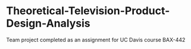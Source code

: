 # Theoretical-Television-Product-Design-Analysis
Team project completed as an assignment for UC Davis course BAX-442
